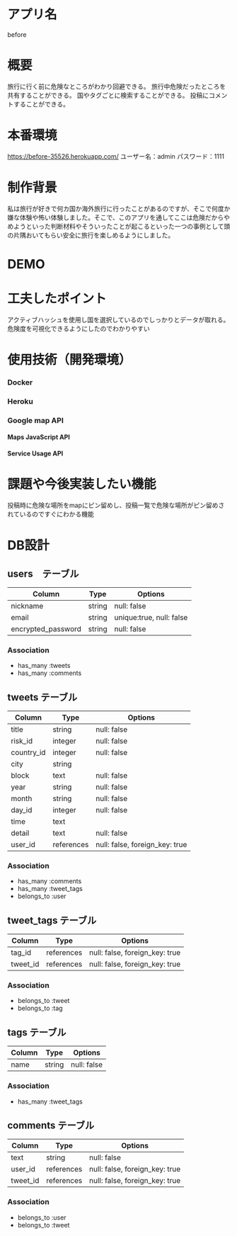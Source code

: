# アプリ名
before
# 概要
旅行に行く前に危険なところがわかり回避できる。
旅行中危険だったところを共有することができる。
国やタグごとに検索することができる。
投稿にコメントすることができる。
# 本番環境
https://before-35526.herokuapp.com/
ユーザー名：admin
パスワード：1111
# 制作背景
私は旅行が好きで何カ国か海外旅行に行ったことがあるのですが、そこで何度か嫌な体験や怖い体験しました。そこで、このアプリを通してここは危険だからやめようといった判断材料やそういったことが起こるといった一つの事例として頭の片隅おいてもらい安全に旅行を楽しめるようにしました。
# DEMO

# 工夫したポイント
アクティブハッシュを使用し国を選択しているのでしっかりとデータが取れる。
危険度を可視化できるようにしたのでわかりやすい


# 使用技術（開発環境）
### Docker
### Heroku
### Google map API
#### Maps JavaScript API
#### Service Usage API

# 課題や今後実装したい機能
投稿時に危険な場所をmapにピン留めし、投稿一覧で危険な場所がピン留めされているのですぐにわかる機能
# DB設計
## users　テーブル

| Column             | Type   | Options                  |
|--------------------|--------|--------------------------|
| nickname           | string | null: false              | ニックネーム
| email              | string | unique:true, null: false | メールアドレス
| encrypted_password | string | null: false              | パスワード

### Association
- has_many :tweets
- has_many :comments

## tweets テーブル

| Column             | Type       | Options                        |
|--------------------|------------|--------------------------------|
| title              | string     | null: false                    | タイトル
| risk_id            | integer    | null: false                    | 危険度　アクティブハッシュ
| country_id         | integer    | null: false                    | 国　アクティブハッシュ
| city               | string     |                                | 地域
| block              | text       | null: false                    | 場所
| year               | string     | null: false                    | 年
| month              | string     | null: false                    | 月
| day_id             | integer    | null: false                    | 朝昼晩　アクティブハッシュ
| time               | text       |                                | 時間
| detail             | text       | null: false                    | 内容説明
| user_id            | references | null: false, foreign_key: true |

### Association
- has_many   :comments
- has_many   :tweet_tags
- belongs_to :user





## tweet_tags テーブル

| Column    | Type       | Options                        |
|-----------|------------|--------------------------------|
| tag_id    | references | null: false, foreign_key: true |
| tweet_id  | references | null: false, foreign_key: true |

### Association
- belongs_to :tweet
- belongs_to :tag



## tags テーブル

| Column             | Type   | Options                  |
|--------------------|--------|--------------------------|
| name               | string | null: false              | タグ名

### Association
- has_many   :tweet_tags



## comments テーブル

| Column   | Type       | Options                        |
|----------|------------|--------------------------------|
| text     | string     | null: false                    | コメント
| user_id  | references | null: false, foreign_key: true |
| tweet_id | references | null: false, foreign_key: true |

### Association
- belongs_to :user
- belongs_to :tweet
